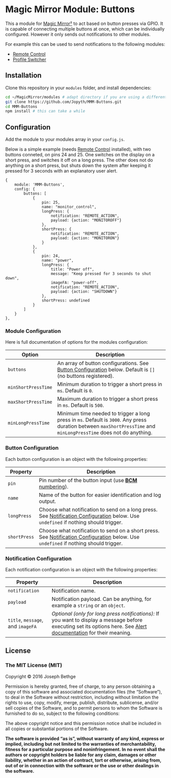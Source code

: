 # Magic Mirror Module: Buttons

This a module for [Magic Mirror²](https://github.com/MichMich/MagicMirror) to act based on button presses via GPIO.
It is capable of connecting multiple buttons at once, which can be individually configured.
However it only sends out notifications to other modules.

For example this can be used to send notifications to the following modules:

- [Remote Control](https://forum.magicmirror.builders/topic/735/remote-control-shutdown-configure-and-update-your-magicmirror)
- [Profile Switcher](https://forum.magicmirror.builders/topic/1402/mmm-profileswitcher-a-profile-user-layout-switching-module)

## Installation

Clone this repository in your `modules` folder, and install dependencies:
```bash
cd ~/MagicMirror/modules # adapt directory if you are using a different one
git clone https://github.com/Jopyth/MMM-Buttons.git
cd MMM-Buttons
npm install # this can take a while
```

## Configuration

Add the module to your modules array in your `config.js`.

Below is a simple example (needs [Remote Control](https://forum.magicmirror.builders/topic/735/remote-control-shutdown-configure-and-update-your-magicmirror) installed), with two buttons conneted, on pins 24 and 25.
One switches on the display on a short press, and switches it off on a long press.
The other does not do anything on a short press, but shuts down the system after keeping it pressed for 3 seconds with an explanatory user alert.
```
{
    module: 'MMM-Buttons',
    config: {
        buttons: [
            {
                pin: 25,
                name: "monitor_control",
                longPress: {
                    notification: "REMOTE_ACTION",
                    payload: {action: "MONITOROFF"}
                },
                shortPress: {
                    notification: "REMOTE_ACTION",
                    payload: {action: "MONITORON"}
                }
            },
            {
                pin: 24,
                name: "power",
                longPress: {
                    title: "Power off",
                    message: "Keep pressed for 3 seconds to shut down",
                    imageFA: "power-off",
                    notification: "REMOTE_ACTION",
                    payload: {action: "SHUTDOWN"}
                },
                shortPress: undefined
            }
        ]
    }
},
```
### Module Configuration

Here is full documentation of options for the modules configuration:

| Option        | Description   |
| ------------- | ------------- |
| `buttons` | An array of button configurations. See [Button Configuration](README.md#Button-Configuration) below. Default is `[]` (no buttons registered). |
| `minShortPressTime` | Minimum duration to trigger a short press in `ms`. Default is `0`. |
| `maxShortPressTime` | Maximum duration to trigger a short press in `ms`. Default is `500`. |
| `minLongPressTime` | Minimum time needed to trigger a long press in `ms`. Default is `3000`. Any press duration between `maxShortPressTime` and `minLongPressTime` does not do anything. |

### Button Configuration

Each button configuration is an object with the following properties:

| Property      | Description   |
| ------------- | ------------- |
| `pin` | Pin number of the button input (use [**BCM** numbering](http://raspberrypi.stackexchange.com/a/12967)). |
| `name` | Name of the button for easier identification and log output. |
| `longPress` | Choose what notification to send on a long press. See [Notification Configuration](README.md#Notification-Configuration) below. Use `undefined` if nothing should trigger. |
| `shortPress` | Choose what notification to send on a short press. See [Notification Configuration](README.md#Notification-Configuration) below. Use `undefined` if nothing should trigger. |

### Notification Configuration

Each notification configuration is an object with the following properties:

| Property      | Description   |
| ------------- | ------------- |
| `notification` | Notification name. |
| `payload` | Notification payload. Can be anything, for example a `string` or an `object`. |
| `title`, `message`, and `imageFA` | *Optional (only for long press notifications):* If you want to display a message before executing set its options here. See [Alert documentation](https://github.com/MichMich/MagicMirror/tree/master/modules/default/alert#alert-params) for their meaning. |

## License

### The MIT License (MIT)

Copyright © 2016 Joseph Bethge

Permission is hereby granted, free of charge, to any person
obtaining a copy of this software and associated documentation
files (the “Software”), to deal in the Software without
restriction, including without limitation the rights to use,
copy, modify, merge, publish, distribute, sublicense, and/or sell
copies of the Software, and to permit persons to whom the
Software is furnished to do so, subject to the following
conditions:

The above copyright notice and this permission notice shall be
included in all copies or substantial portions of the Software.

**The software is provided “as is”, without warranty of any kind, express or implied, including but not limited to the warranties of merchantability, fitness for a particular purpose and noninfringement. In no event shall the authors or copyright holders be liable for any claim, damages or other liability, whether in an action of contract, tort or otherwise, arising from, out of or in connection with the software or the use or other dealings in the software.**
